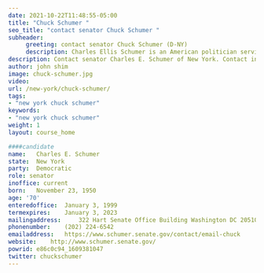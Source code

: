 ```yaml
---
date: 2021-10-22T11:48:55-05:00
title: "Chuck Schumer "
seo_title: "contact senator Chuck Schumer "
subheader:
     greeting: contact senator Chuck Schumer (D-NY) 
     description: Charles Ellis Schumer is an American politician serving as the Senate minority leader since 2017. A member of the Democratic Party, Schumer is the senior United States senator from New York, a seat to which he was first elected in 1998. He is the current dean of New York's congressional delegation.
description: Contact senator Charles E. Schumer of New York. Contact information for Charles E. Schumer includes  email address, phone number, and mailing address.
author: john shim
image: chuck-schumer.jpg
video:
url: /new-york/chuck-schumer/
tags:
- "new york chuck schumer"
keywords:
- "new york chuck schumer"
weight: 1
layout: course_home

####candidate
name:	Charles E. Schumer
state:	New York
party:	Democratic
role: senator
inoffice: current
born:	November 23, 1950
age: '70'
enteredoffice:	January 3, 1999
termexpires:	January 3, 2023
mailingaddress:		322 Hart Senate Office Building Washington DC 20510
phonenumber:	(202) 224-6542
emailaddress:	https://www.schumer.senate.gov/contact/email-chuck
website:	http://www.schumer.senate.gov/
powrid: e86c0c94_1609381047
twitter: chuckschumer
---
```





